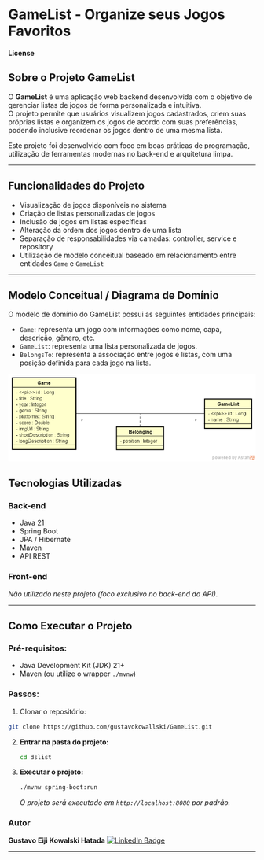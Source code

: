 # GameList - Organize seus Jogos Favoritos  
**License**

## Sobre o Projeto GameList  
O **GameList** é uma aplicação web backend desenvolvida com o objetivo de gerenciar listas de jogos de forma personalizada e intuitiva.  
O projeto permite que usuários visualizem jogos cadastrados, criem suas próprias listas e organizem os jogos de acordo com suas preferências, podendo inclusive reordenar os jogos dentro de uma mesma lista.

Este projeto foi desenvolvido com foco em boas práticas de programação, utilização de ferramentas modernas no back-end e arquitetura limpa.

---

## Funcionalidades do Projeto  
- Visualização de jogos disponíveis no sistema  
- Criação de listas personalizadas de jogos  
- Inclusão de jogos em listas específicas  
- Alteração da ordem dos jogos dentro de uma lista  
- Separação de responsabilidades via camadas: controller, service e repository  
- Utilização de modelo conceitual baseado em relacionamento entre entidades `Game` e `GameList`

---

## Modelo Conceitual / Diagrama de Domínio  
O modelo de domínio do GameList possui as seguintes entidades principais:  
- `Game`: representa um jogo com informações como nome, capa, descrição, gênero, etc.  
- `GameList`: representa uma lista personalizada de jogos.  
- `BelongsTo`: representa a associação entre jogos e listas, com uma posição definida para cada jogo na lista.



![Modelo Conceitual](https://raw.githubusercontent.com/devsuperior/java-spring-dslist/main/resources/dslist-model.png)

## Tecnologias Utilizadas

### Back-end  
- Java 21  
- Spring Boot  
- JPA / Hibernate  
- Maven  
- API REST  

### Front-end  
*Não utilizado neste projeto (foco exclusivo no back-end da API).*

---

## Como Executar o Projeto

### Pré-requisitos:  
- Java Development Kit (JDK) 21+  
- Maven (ou utilize o wrapper `./mvnw`)

### Passos:  

1. Clonar o repositório:
```bash
git clone https://github.com/gustavokowallski/GameList.git
```
2.  **Entrar na pasta do projeto:**
    ```bash
    cd dslist
    ```
3.  **Executar o projeto:**
    ```bash
    ./mvnw spring-boot:run
    ```
    *O projeto será executado em `http://localhost:8080` por padrão.*

### **Autor**

**Gustavo Eiji Kowalski Hatada**
[![LinkedIn Badge](https://img.shields.io/badge/-Gustavo%20Kowalski-blue?style=flat&logo=Linkedin&logoColor=white)](https://www.linkedin.com/in/gustavo-kowalski-94234b322/)

---
